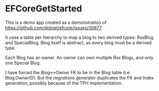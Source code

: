 # EFCoreGetStarted
This is a demo app created as a demonstration of https://github.com/dotnet/efcore/issues/30877

It uses a table per hierarchy to map a blog to two derived types: RssBlog and SpecialBlog. Blog itself is abstract, as every blog must be a derived type.

Each Blog has an owner. An owner can own multiple Rss Blogs, and only one Special Blog.

I have forced the Blog<->Owner FK to be in the Blog table (i.e. Blog.OwnerID). But the migrations generator duplicates the FK and Index generation, possibly because of the TPH implementation.



